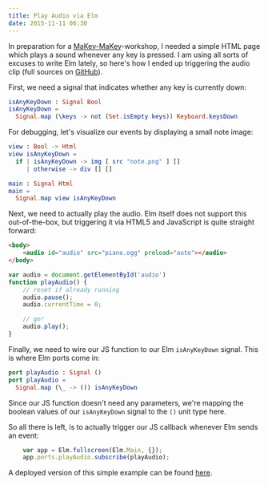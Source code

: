 ```yaml
---
title: Play Audio via Elm
date: 2015-11-11 06:30
---
```

In preparation for a [MaKey-MaKey](http://makeymakey.com/)-workshop, I needed a simple HTML page which plays a sound
whenever any key is pressed. I am using all sorts of excuses to write Elm lately, so here's how I ended up triggering
the audio clip (full sources on [GitHub](https://github.com/netzwerg/elm-playground/tree/master/audio)).

First, we need a signal that indicates whether any key is currently down:

```elm
isAnyKeyDown : Signal Bool
isAnyKeyDown =
  Signal.map (\keys -> not (Set.isEmpty keys)) Keyboard.keysDown
```

For debugging, let's visualize our events by displaying a small note image:

```elm
view : Bool -> Html
view isAnyKeyDown =
  if | isAnyKeyDown -> img [ src "note.png" ] []
     | otherwise -> div [] []

main : Signal Html
main =
  Signal.map view isAnyKeyDown
```

Next, we need to actually play the audio. Elm itself does not support this out-of-the-box, but triggering it via HTML5
and JavaScript is quite straight forward:

```html
<body>
    <audio id="audio" src="piano.ogg" preload="auto"></audio>
</body>
```

```javascript
var audio = document.getElementById('audio')
function playAudio() {
    // reset if already running
    audio.pause();
    audio.currentTime = 0;

    // go!
    audio.play();
}
```

Finally, we need to wire our JS function to our Elm `isAnyKeyDown` signal. This is where Elm ports come in:

```elm
port playAudio : Signal ()
port playAudio =
  Signal.map (\_ -> ()) isAnyKeyDown
```

Since our JS function doesn't need any parameters, we're mapping the boolean values of our `isAnyKeyDown` signal
to the `()` unit type here.

So all there is left, is to actually trigger our JS callback whenever Elm sends an event:

```javascript
    var app = Elm.fullscreen(Elm.Main, {});
    app.ports.playAudio.subscribe(playAudio);
```

A deployed version of this simple example can be found [here](http://netzwerg.ch/audio).